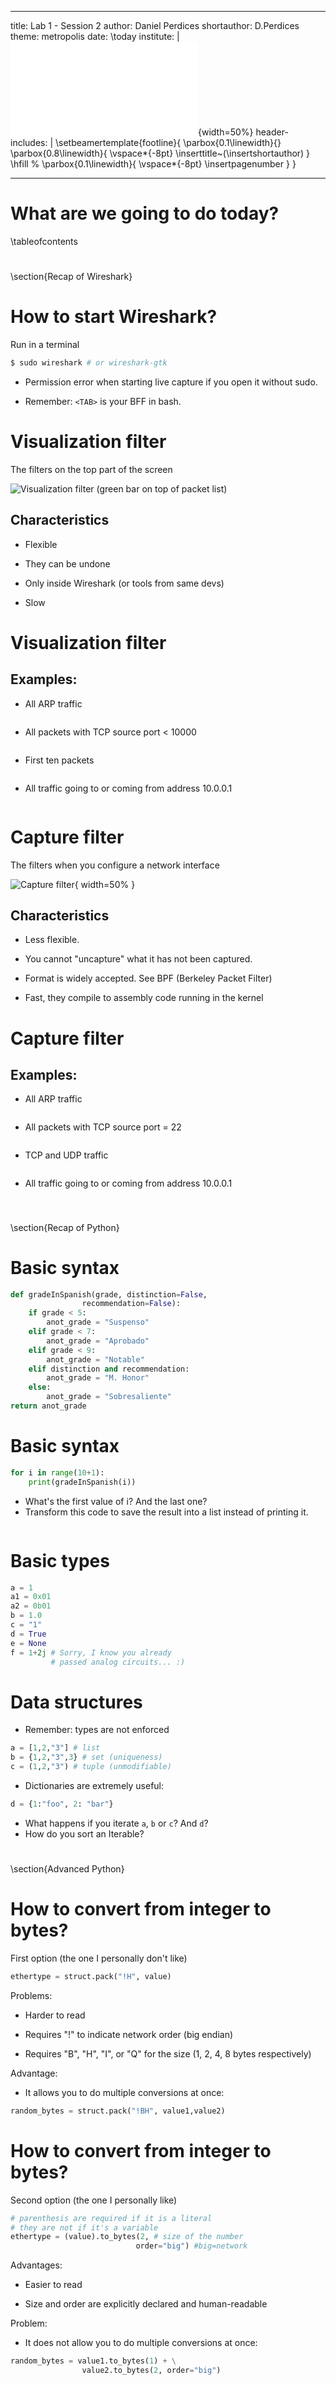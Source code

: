 
---
title: Lab 1 - Session 2
author: Daniel Perdices
shortauthor: D.Perdices
theme: metropolis
date: \today
institute: |
 ![](resources/marcaUAM.pdf){width=50%}
header-includes: |
    \setbeamertemplate{footline}{
        \parbox{0.1\linewidth}{}
        \parbox{0.8\linewidth}{
            \vspace*{-8pt} \inserttitle~(\insertshortauthor)
        }
        \hfill %
        \parbox{0.1\linewidth}{
            \vspace*{-8pt} \insertpagenumber
        }
    }

---

# What are we going to do today?
\tableofcontents

#
\section{Recap of Wireshark}

# How to start Wireshark?

Run in a terminal

```bash
$ sudo wireshark # or wireshark-gtk
```

- Permission error when starting live capture if you open it without sudo.

- Remember: `<TAB>` is your BFF in bash.

# Visualization filter

The filters on the top part of the screen

![Visualization filter (green bar on top of packet list)](https://static.packt-cdn.com/products/9781789958096/graphics/assets/6c1c9f53-d54f-4e29-8890-c186a523fd83.png)

## Characteristics

- Flexible

- They can be undone

- Only inside Wireshark (or tools from same devs)

- Slow

# Visualization filter

## Examples:

- All ARP traffic
```
```

- All packets with TCP source port < 10000
```
```

- First ten packets
```
```

- All traffic going to or coming from address 10.0.0.1
```
```

# Capture filter

The filters when you configure a network interface

![Capture filter ](https://encrypted-tbn0.gstatic.com/images?q=tbn:ANd9GcQmaiouPMsEAaTUfjhRAz2Ev4uZMr1vpeC8Rg&usqp=CAU){ width=50% }

## Characteristics

- Less flexible.

- You cannot "uncapture" what it has not been captured.

- Format is widely accepted. See BPF (Berkeley Packet Filter)

- Fast, they compile to assembly code running in the kernel


# Capture filter

## Examples:

- All ARP traffic
```
```

- All packets with TCP source port = 22
```
```

- TCP and UDP traffic
```
```

- All traffic going to or coming from address 10.0.0.1
```
```

#
\section{Recap of Python}

# Basic syntax

```Python
def gradeInSpanish(grade, distinction=False, 
                recommendation=False):
    if grade < 5:
        anot_grade = "Suspenso"
    elif grade < 7:
        anot_grade = "Aprobado"
    elif grade < 9:
        anot_grade = "Notable"
    elif distinction and recommendation:
        anot_grade = "M. Honor"
    else:
        anot_grade = "Sobresaliente"
return anot_grade
```

# Basic syntax

```Python
for i in range(10+1):
    print(gradeInSpanish(i))
```

- What's the first value of i? And the last one?
- Transform this code to save the result into a list instead of printing it.

```Python
```
# Basic types

```Python
a = 1 
a1 = 0x01
a2 = 0b01
b = 1.0
c = "1"
d = True
e = None
f = 1+2j # Sorry, I know you already
         # passed analog circuits... :)
```

# Data structures
- Remember: types are not enforced
```Python
a = [1,2,"3"] # list
b = {1,2,"3",3} # set (uniqueness)
c = (1,2,"3") # tuple (unmodifiable)
```
- Dictionaries are extremely useful:
```Python
d = {1:"foo", 2: "bar"}
```

- What happens if you iterate `a`, `b` or `c`? And `d`?
- How do you sort an Iterable? 

#
\section{Advanced Python}


# How to convert from integer to bytes?

First option (the one I personally don't like)
```Python
ethertype = struct.pack("!H", value)
```
Problems:

- Harder to read

- Requires "!" to indicate network order (big endian)

- Requires "B", "H", "I", or "Q" for the size (1, 2, 4, 8 bytes respectively) 

Advantage:

- It allows you to do multiple conversions at once:

```Python
random_bytes = struct.pack("!BH", value1,value2)
```


# How to convert from integer to bytes?

Second option (the one I personally like)
```Python
# parenthesis are required if it is a literal
# they are not if it's a variable
ethertype = (value).to_bytes(2, # size of the number
                            order="big") #big=network
```
Advantages:

- Easier to read

- Size and order are explicitly declared and human-readable 

Problem:

- It does not allow you to do multiple conversions at once:

```Python
random_bytes = value1.to_bytes(1) + \
                value2.to_bytes(2, order="big")
```